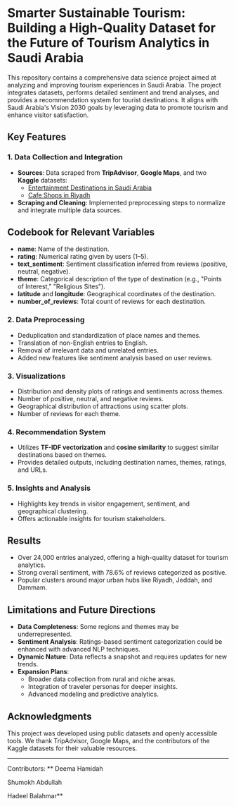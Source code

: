 # Smarter Sustainable Tourism: Building a High-Quality Dataset for the Future of Tourism Analytics in Saudi Arabia

This repository contains a comprehensive data science project aimed at analyzing and improving tourism experiences in Saudi Arabia. The project integrates datasets, performs detailed sentiment and trend analyses, and provides a recommendation system for tourist destinations. It aligns with Saudi Arabia's Vision 2030 goals by leveraging data to promote tourism and enhance visitor satisfaction.

## Key Features

### 1. **Data Collection and Integration**
- **Sources**: Data scraped from **TripAdvisor**, **Google Maps**, and two **Kaggle** datasets:
  - [Entertainment Destinations in Saudi Arabia](https://www.kaggle.com/datasets/anas123siddiqui/entertainment-in-saudi-arabia)
  - [Cafe Shops in Riyadh](https://www.kaggle.com/datasets/riybot/riyadh-cafes)
- **Scraping and Cleaning**: Implemented preprocessing steps to normalize and integrate multiple data sources.

  
## Codebook for Relevant Variables
- **name**: Name of the destination.
- **rating**: Numerical rating given by users (1–5).
- **text_sentiment**: Sentiment classification inferred from reviews (positive, neutral, negative).
- **theme**: Categorical description of the type of destination (e.g., "Points of Interest," "Religious Sites").
- **latitude** and **longitude**: Geographical coordinates of the destination.
- **number_of_reviews**: Total count of reviews for each destination.


### 2. **Data Preprocessing**
- Deduplication and standardization of place names and themes.
- Translation of non-English entries to English.
- Removal of irrelevant data and unrelated entries.
- Added new features like sentiment analysis based on user reviews.

### 3. **Visualizations**
- Distribution and density plots of ratings and sentiments across themes.
- Number of positive, neutral, and negative reviews.
- Geographical distribution of attractions using scatter plots.
- Number of reviews for each theme.

### 4. **Recommendation System**
- Utilizes **TF-IDF vectorization** and **cosine similarity** to suggest similar destinations based on themes.
- Provides detailed outputs, including destination names, themes, ratings, and URLs.

### 5. **Insights and Analysis**
- Highlights key trends in visitor engagement, sentiment, and geographical clustering.
- Offers actionable insights for tourism stakeholders.

## Results
- Over 24,000 entries analyzed, offering a high-quality dataset for tourism analytics.
- Strong overall sentiment, with 78.6% of reviews categorized as positive.
- Popular clusters around major urban hubs like Riyadh, Jeddah, and Dammam.

## Limitations and Future Directions
- **Data Completeness**: Some regions and themes may be underrepresented.
- **Sentiment Analysis**: Ratings-based sentiment categorization could be enhanced with advanced NLP techniques.
- **Dynamic Nature**: Data reflects a snapshot and requires updates for new trends.
- **Expansion Plans**:
  - Broader data collection from rural and niche areas.
  - Integration of traveler personas for deeper insights.
  - Advanced modeling and predictive analytics.


## Acknowledgments
This project was developed using public datasets and openly accessible tools. We thank TripAdvisor, Google Maps, and the contributors of the Kaggle datasets for their valuable resources.

---

Contributors: 
**
Deema Hamidah

Shumokh Abdullah

Hadeel Balahmar**
